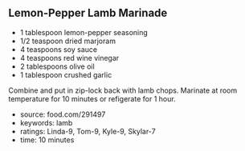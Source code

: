 Lemon-Pepper Lamb Marinade
--------------------------

- 1 tablespoon lemon-pepper seasoning
- 1/2 teaspoon dried marjoram
- 4 teaspoons soy sauce
- 4 teaspoons red wine vinegar
- 2 tablespoons olive oil
- 1 tablespoon crushed garlic

Combine and put in zip-lock back with lamb chops.  Marinate at room
temperature for 10 minutes or refigerate for 1 hour.

- source: food.com/291497
- keywords: lamb
- ratings: Linda-9, Tom-9, Kyle-9, Skylar-7
- time: 10 minutes
